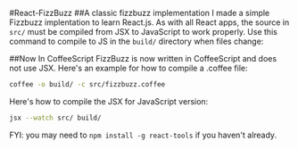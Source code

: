 #React-FizzBuzz
##A classic fizzbuzz implementation
I made a simple Fizzbuzz implentation to learn React.js. As with all React apps, the source in ```src/``` must be compiled from JSX to JavaScript to work properly. Use this command to compile to JS in the ```build/``` directory when files change:

##Now In CoffeeScript
FizzBuzz is now written in CoffeeScript and does not use JSX. Here's an example for how to compile a .coffee file:
```bash
coffee -o build/ -c src/fizzbuzz.coffee
```

Here's how to compile the JSX for JavaScript version:
```bash
jsx --watch src/ build/
```
FYI: you may need to ```npm install -g react-tools``` if you haven't already.
